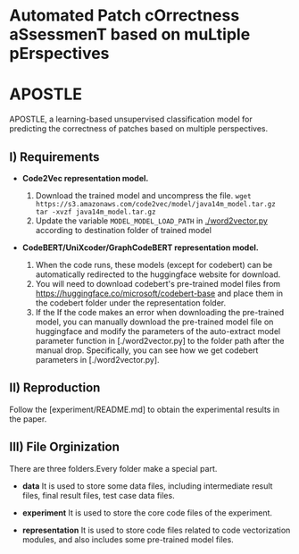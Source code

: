 # Automated Patch cOrrectness aSsessmenT based on muLtiple pErspectives


# APOSTLE
APOSTLE,  a learning-based unsupervised classification model for predicting the correctness of patches based on multiple perspectives.

## I) Requirements

* **Code2Vec representation model.**
  1. Download the trained model and uncompress the file.
  `wget https://s3.amazonaws.com/code2vec/model/java14m_model.tar.gz tar -xvzf java14m_model.tar.gz`
  2. Update the variable `MODEL_MODEL_LOAD_PATH` in [./word2vector.py](https://github.com/HaoyeTianCoder/BATS/blob/main/representation/word2vector.py) according to destination folder of trained model

* **CodeBERT/UniXcoder/GraphCodeBERT representation model.**
  1. When the code runs, these models (except for codebert) can be automatically redirected to the huggingface website for download.
  2. You will need to download codebert's pre-trained model files from https://huggingface.co/microsoft/codebert-base and place them in the codebert folder under the representation folder.
  3. If the If the code makes an error when downloading the pre-trained model, you can manually download the pre-trained model file on huggingface and modify the parameters of the auto-extract model parameter function in [./word2vector.py] to the folder path after the manual drop. Specifically, you can see how we get codebert parameters in [./word2vector.py].

## II) Reproduction
  Follow the [experiment/README.md] to obtain the experimental results in the paper.

## III) File Orginization
  There are three folders.Every folder make a special part.

  * **data**
  It is used to store some data files, including intermediate result files, final result files, test case data files.

  * **experiment**
  It is used to store the core code files of the experiment.

  * **representation**
  It is used to store code files related to code vectorization modules, and also includes some pre-trained model files.

